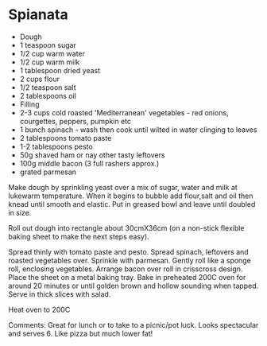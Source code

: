 # Spianata

* Dough
* 1 teaspoon sugar
* 1/2 cup warm water
* 1/2 cup warm milk
* 1 tablespoon dried yeast
* 2 cups flour
* 1/2 teaspoon salt
* 2 tablespoons oil
* Filling
* 2-3 cups cold roasted 'Mediterranean' vegetables - red onions, courgettes, peppers, pumpkin etc
* 1 bunch spinach - wash then cook until wilted in water clinging to leaves
* 2 tablespoons tomato paste
* 1-2 tablespoons pesto
* 50g shaved ham or nay other tasty leftovers
* 100g middle bacon (3 full rashers approx.)
* grated parmesan

Make dough by sprinkling yeast over a mix of sugar, water and milk at lukewarm temperature.  When it begins to bubble add flour,salt and oil then knead until smooth and elastic.  Put in greased bowl and leave until doubled in size.

Roll out dough into rectangle about 30cmX36cm (on a non-stick flexible baking sheet to make the next steps easy).

Spread thinly with tomato paste and pesto.  Spread spinach, leftovers and roasted vegetables over.  Sprinkle with parmesan.  Gently roll like a sponge roll, enclosing vegetables. Arrange bacon over roll in crisscross design.  Place the sheet on a metal baking tray.  Bake in preheated 200C oven for around 20 minutes or until golden brown and hollow sounding when tapped.  Serve in thick slices with salad.


















Heat oven to 200C


Comments: Great for lunch or to take to a picnic/pot luck.
Looks spectacular and serves 6.
Like pizza but much lower fat!  

